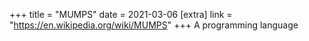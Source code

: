 +++
title = "MUMPS"
date = 2021-03-06
[extra]
link = "https://en.wikipedia.org/wiki/MUMPS"
+++
A programming language

